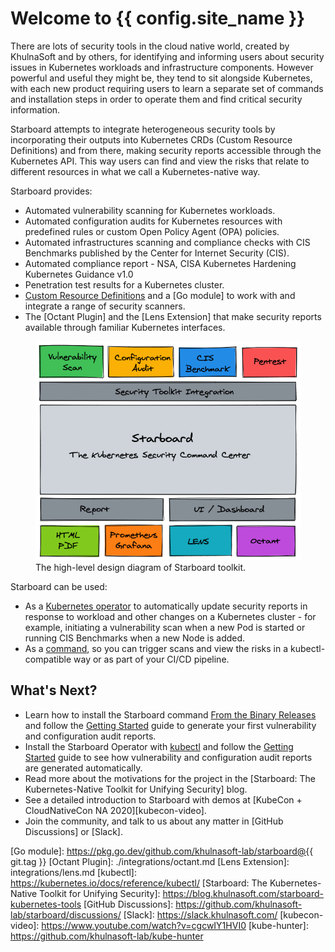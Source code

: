 # Welcome to {{ config.site_name }}

There are lots of security tools in the cloud native world, created by KhulnaSoft and by others, for identifying and informing
users about security issues in Kubernetes workloads and infrastructure components. However powerful and useful they
might be, they tend to sit alongside Kubernetes, with each new product requiring users to learn a separate set of
commands and installation steps in order to operate them and find critical security information.

Starboard attempts to integrate heterogeneous security tools by incorporating their outputs into Kubernetes CRDs
(Custom Resource Definitions) and from there, making security reports accessible through the Kubernetes API. This way
users can find and view the risks that relate to different resources in what we call a Kubernetes-native way.

Starboard provides:

- Automated vulnerability scanning for Kubernetes workloads.
- Automated configuration audits for Kubernetes resources with predefined rules or custom Open Policy Agent (OPA) policies.
- Automated infrastructures scanning and compliance checks with CIS Benchmarks published by the Center for Internet Security (CIS).
- Automated compliance report - NSA, CISA Kubernetes Hardening Kubernetes Guidance v1.0
- Penetration test results for a Kubernetes cluster.
- [Custom Resource Definitions] and a [Go module] to work with and integrate a range of security scanners.
- The [Octant Plugin] and the [Lens Extension] that make security reports available through familiar Kubernetes interfaces.

<figure>
  <img src="./images/starboard-overview.png" />
  <figcaption>The high-level design diagram of Starboard toolkit.</figcaption>
</figure>

Starboard can be used:

- As a [Kubernetes operator] to automatically update security reports in response to workload and other changes on a
  Kubernetes cluster - for example, initiating a vulnerability scan when a new Pod is started or running CIS Benchmarks
  when a new Node is added.
- As a [command][cli], so you can trigger scans and view the risks in a kubectl-compatible way or as part of your CI/CD
  pipeline.

## What's Next?

- Learn how to install the Starboard command [From the Binary Releases](./cli/installation/binary-releases.md) and
  follow the [Getting Started](./cli/getting-started.md) guide to generate your first vulnerability and configuration
  audit reports.
- Install the Starboard Operator with [kubectl](./operator/installation/kubectl.md) and follow the
  [Getting Started](./operator/getting-started.md) guide to see how vulnerability and configuration audit reports are
  generated automatically.
- Read more about the motivations for the project in the [Starboard: The Kubernetes-Native Toolkit for Unifying Security]
  blog.
- See a detailed introduction to Starboard with demos at [KubeCon + CloudNativeCon NA 2020][kubecon-video].
- Join the community, and talk to us about any matter in [GitHub Discussions] or [Slack].

[Custom Resource Definitions]: ./crds/index.md
[cli]: cli/index.md
[Kubernetes operator]: operator/index.md
[Go module]: https://pkg.go.dev/github.com/khulnasoft-lab/starboard@{{ git.tag }}
[Octant Plugin]: ./integrations/octant.md
[Lens Extension]: integrations/lens.md
[kubectl]: https://kubernetes.io/docs/reference/kubectl/
[Starboard: The Kubernetes-Native Toolkit for Unifying Security]: https://blog.khulnasoft.com/starboard-kubernetes-tools
[GitHub Discussions]: https://github.com/khulnasoft-lab/starboard/discussions/
[Slack]: https://slack.khulnasoft.com/
[kubecon-video]: https://www.youtube.com/watch?v=cgcwIY1HVI0
[kube-hunter]: https://github.com/khulnasoft-lab/kube-hunter